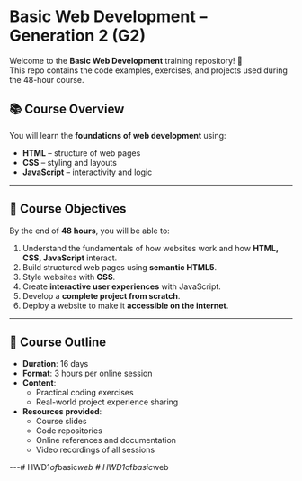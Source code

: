 # Basic Web Development – Generation 2 (G2)

Welcome to the **Basic Web Development** training repository! 🎉  
This repo contains the code examples, exercises, and projects used during the 48-hour course.  


## 📚 Course Overview
You will learn the **foundations of web development** using:
- **HTML** – structure of web pages
- **CSS** – styling and layouts
- **JavaScript** – interactivity and logic

---

## 🎯 Course Objectives
By the end of **48 hours**, you will be able to:
1. Understand the fundamentals of how websites work and how **HTML, CSS, JavaScript** interact.  
2. Build structured web pages using **semantic HTML5**.  
3. Style websites with **CSS**.  
4. Create **interactive user experiences** with JavaScript.  
5. Develop a **complete project from scratch**.  
6. Deploy a website to make it **accessible on the internet**.  

---

## 📝 Course Outline
- **Duration**: 16 days  
- **Format**: 3 hours per online session  
- **Content**:  
  - Practical coding exercises  
  - Real-world project experience sharing  
- **Resources provided**:  
  - Course slides  
  - Code repositories  
  - Online references and documentation  
  - Video recordings of all sessions  

---#   H W D 1 _ o f _ b a s i c _ w e b  
 #   H W D 1 _ o f _ b a s i c _ w e b  
 